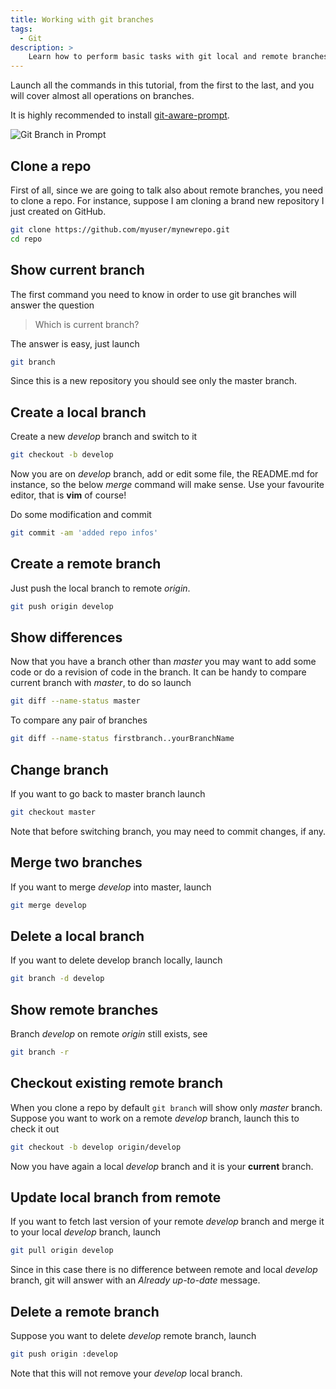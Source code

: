 ```yaml
---
title: Working with git branches
tags:
  - Git
description: >
    Learn how to perform basic tasks with git local and remote branches.
---
```


<div class="paper info">Launch all the commands in this tutorial, from the first to the last, and you will cover almost all operations on branches.</div>

It is highly recommended to install [git-aware-prompt](https://github.com/jimeh/git-aware-prompt).

![Git Branch in Prompt](https://raw.github.com/jimeh/git-aware-prompt/master/preview.png)

## Clone a repo

First of all, since we are going to talk also about remote branches, you need to clone a repo. For instance, suppose I am cloning a brand new repository I just created on GitHub.

```bash
git clone https://github.com/myuser/mynewrepo.git
cd repo
```

## Show current branch

The first command you need to know in order to use git branches will answer the question

> Which is current branch?

The answer is easy, just launch

```bash
git branch
```

Since this is a new repository you should see only the master branch.

## Create a local branch

Create a new *develop* branch and switch to it

```bash
git checkout -b develop
```

Now you are on *develop* branch, add or edit some file, the README.md for instance, so the below *merge* command will make sense. Use your favourite editor, that is **vim** of course!

Do some modification and commit

```bash
git commit -am 'added repo infos'
```

## Create a remote branch

Just push the local branch to remote *origin*.

```bash
git push origin develop
```

## Show differences

Now that you have a branch other than *master* you may want to add some code or do a revision of code in the branch. It can be handy to compare current branch with *master*, to do so launch

```bash
git diff --name-status master
```

To compare any pair of branches

```bash
git diff --name-status firstbranch..yourBranchName
```

## Change branch

If you want to go back to master branch launch

```bash
git checkout master
```

Note that before switching branch, you may need to commit changes, if any.


## Merge two branches

If you want to merge *develop* into master, launch

```bash
git merge develop
```

## Delete a local branch

If you want to delete develop branch locally, launch

```bash
git branch -d develop
```

## Show remote branches

Branch *develop* on remote *origin* still exists, see

```bash
git branch -r
```

## Checkout existing remote branch

When you clone a repo by default `git branch` will show only *master* branch. Suppose you want to work on a remote *develop* branch, launch this to check it out

```bash
git checkout -b develop origin/develop
```

Now you have again a local *develop* branch and it is your **current** branch.

## Update local branch from remote

If you want to fetch last version of your remote *develop* branch and merge it to your local *develop* branch, launch

```bash
git pull origin develop
```

Since in this case there is no difference between remote and local *develop* branch, git will answer with an *Already up-to-date* message.

## Delete a remote branch

Suppose you want to delete *develop* remote branch, launch

```bash
git push origin :develop
```

Note that this will not remove your *develop* local branch.

